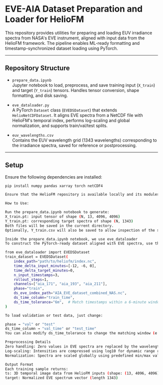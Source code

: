 # EVE-AIA Dataset Preparation and Loader for HelioFM

This repository provides utilities for preparing and loading EUV irradiance spectra from NASA's EVE instrument, aligned with input data from the HelioFM framework. The pipeline enables ML-ready formatting and timestamp-synchronized dataset loading using PyTorch.

---

## Repository Structure

- `prepare_data.ipynb`  
  Jupyter notebook to load, preprocess, and save training input (`X_train`) and target (`Y_train`) tensors. Handles tensor conversion, shape formatting, and disk saving.

- `eve_dataloader.py`  
  A PyTorch `Dataset` class (`EVEDSDataset`) that extends `HelioNetCDFDataset`. It aligns EVE spectra from a NetCDF file with HelioFM's temporal index, performs log-scaling and global normalization, and supports train/val/test splits.

- `euv_wavelengths.csv`  
  Contains the EUV wavelength grid (1343 wavelengths) corresponding to the irradiance spectra, saved for reference or postprocessing.

---

## Setup

Ensure the following dependencies are installed:

```bash
pip install numpy pandas xarray torch netCDF4

Ensure that the HelioFM repository is available locally and its modules are importable in your environment (e.g., via sys.path.append()).

How to Use:

Run the prepare_data.ipynb notebook to generate:
X_train.pt: input tensor of shape (N, 13, 4096, 4096)
Y_train.pt: corresponding target spectra of shape (N, 1343)
Both files will be saved in the current directory.
Optionally, Y_train.csv will also be saved to allow inspection of the spectra in tabular format.

Inside the prepare_data.ipynb notebook, we use eve_dataloader
To construct the PyTorch-ready dataset aligned with EVE spectra, use the EVEDSDataset class like so:

from eve_dataloader import EVEDSDataset
train_dataset = EVEDSDataset(
    index_path="path/to/heliofm/index.nc",
    time_delta_input_minutes=[-12, -6, 0],
    time_delta_target_minutes=0,
    n_input_timestamps=3,
    rollout_steps=1,
    channels=["aia_171", "aia_193", "aia_211"],
    phase="train",
    ds_eve_index_path="AIA_EVE_dataset_combined_NAS.nc",
    ds_time_column="train_time",
    ds_time_tolerance="6m",  # Match timestamps within a 6-minute window
)

To load validation or test data, just change:

phase → "val" or "test"
ds_time_column → "val_time" or "test_time"
You can also modify ds_time_tolerance to change the matching window (e.g., "1m", "10s", "15m").

Preprocessing Details
Zero handling: Zero values in EVE spectra are replaced by the wavelength-wise minimum (avoids -inf when taking log10)
Log-scaling: Intensities are compressed using log10 for dynamic range reduction
Normalization: Spectra are scaled globally using predefined min/max values (-9.00 to -1.96 in log10 space)

Output Format
Each training sample returns:
ts: 3D temporal image data from HelioFM inputs (shape: (13, 4096, 4096))
target: Normalized EVE spectrum vector (length 1343)